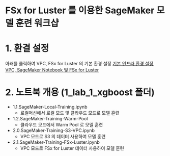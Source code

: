 # FSx for Luster 를 이용한 SageMaker 모델 훈련 워크샵

# 1. 환결 설정
아래를 클릭하여 VPC, FSx for Luster 의 기본 환경 설정
[기본 인프라 환경 설정, VPC, SageMaker Notebook 및 FSx for Luster ](0_setup_environment/1.VPC_SM_Notebook/README.md)

# 2. 노트북 개용 (1_lab_1_xgboost 폴더)
- 1.1.SageMaker-Local-Training.ipynb
    - 로컬머신에서 로컬 모드 및 클라우드 모드로 모델 훈련
- 1.2.SageMaker-Training-Warm-Pool
    - 클라우드 모드에서 Warm Pool 로 모델 훈련
- 2.0.SageMaker-Training-S3-VPC.ipynb
    - VPC 모드로 S3 의 데이터 사용하여 모델 훈련
- 2.1.SageMaker-Training-FSx-Luster.ipynb
    - VPC 모드로 FSx for Luster 데이터 사용하여 모델 훈련
